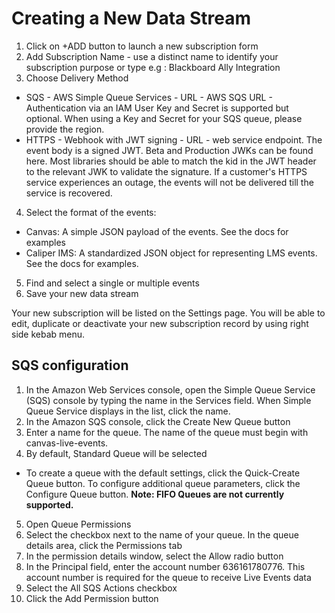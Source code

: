 Creating a New Data Stream
=========

1. Click on +ADD button to launch a new subscription form
2. Add Subscription Name - use a distinct name to identify your subscription purpose or type e.g : Blackboard Ally Integration
3. Choose Delivery Method
  * SQS - AWS Simple Queue Services
        - URL - AWS SQS URL
        - Authentication via an IAM User Key and Secret is supported but optional. When using a Key and Secret for your SQS queue, please provide the region.
  * HTTPS - Webhook with JWT signing
        - URL - web service endpoint. The event body is a signed JWT. Beta and Production JWKs can be found here. Most libraries should be able to match the kid in the JWT header to the relevant JWK to validate the signature. If a customer's HTTPS service experiences an outage, the events will not be delivered till the service is recovered.
4. Select the format of the events:
  * Canvas: A simple JSON payload of the events. See the docs for examples
  * Caliper IMS: A standardized JSON object for representing LMS events. See the docs for examples.
5. Find and select a single or multiple events
6. Save your new data stream

Your new subscription will be listed on the Settings page. You will be able to edit, duplicate or deactivate your new subscription record by using right side kebab menu.

## SQS configuration

1. In the Amazon Web Services console, open the Simple Queue Service (SQS) console by typing the name in the Services field. When Simple Queue Service displays in the list, click the name.
2. In the Amazon SQS console, click the Create New Queue button
3. Enter a name for the queue. The name of the queue must begin with canvas-live-events.
4. By default, Standard Queue will be selected
  * To create a queue with the default settings, click the Quick-Create Queue button. To configure additional queue parameters, click
  the Configure Queue button. **Note: FIFO Queues are not currently supported.**
5. Open Queue Permissions
6. Select the checkbox next to the name of your queue. In the queue details area, click the Permissions tab
7. In the permission details window, select the Allow radio button
8. In the Principal field, enter the account number 636161780776. This account number is required for the queue to receive Live Events data
9.  Select the All SQS Actions checkbox
10. Click the Add Permission button


